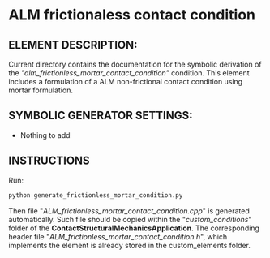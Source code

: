 # ALM frictionaless contact condition

## ELEMENT DESCRIPTION:
Current directory contains the documentation for the symbolic derivation of the _"alm_frictionless_mortar_contact_condition"_ condition. This element includes a formulation of a ALM non-frictional contact condition using mortar formulation.

## SYMBOLIC GENERATOR SETTINGS:
* Nothing to add

## INSTRUCTIONS
Run:
~~~py
python generate_frictionless_mortar_condition.py
~~~
Then  file "_ALM_frictionless_mortar_contact_condition.cpp_" is generated automatically. Such file should be copied within the "_custom_conditions_" folder of the
**ContactStructuralMechanicsApplication**. The corresponding header file "_ALM_frictionless_mortar_contact_condition.h_", which implements the element is already stored in the custom_elements folder.
